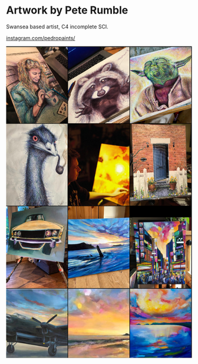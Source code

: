 # Artwork by Pete Rumble
Swansea based artist, C4 incomplete SCI.

[instagram.com/pedropaints/](https://www.instagram.com/pedropaints/)

![My work](/images/insta_wall.png "My work")
